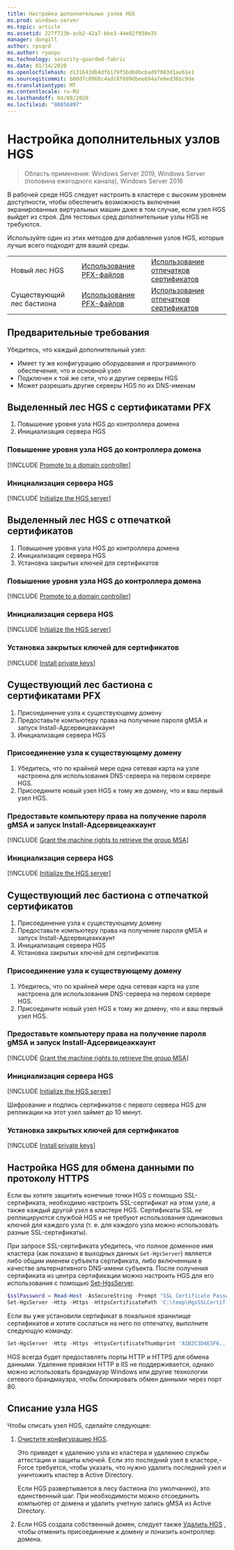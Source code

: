 ```yaml
---
title: Настройка дополнительных узлов HGS
ms.prod: windows-server
ms.topic: article
ms.assetid: 227f723b-acb2-42a7-bbe3-44e82f930e35
manager: dongill
author: rpsqrd
ms.author: ryanpu
ms.technology: security-guarded-fabric
ms.date: 01/14/2020
ms.openlocfilehash: d131643db4dfb179f5bdb8bcbad9f003d1ae61e1
ms.sourcegitcommit: b00d7c8968c4adc8f699dbee694afe6ed36bc9de
ms.translationtype: MT
ms.contentlocale: ru-RU
ms.lasthandoff: 04/08/2020
ms.locfileid: "80856897"
---
```

# <a name="configure-additional-hgs-nodes"></a>Настройка дополнительных узлов HGS

>Область применения: Windows Server 2019, Windows Server (половина ежегодного канала), Windows Server 2016

В рабочей среде HGS следует настроить в кластере с высоким уровнем доступности, чтобы обеспечить возможность включения экранированных виртуальных машин даже в том случае, если узел HGS выйдет из строя. Для тестовых сред дополнительные узлы HGS не требуются.

Используйте один из этих методов для добавления узлов HGS, которые лучше всего подходят для вашей среды.

|                |                         |                              | 
|----------------|-------------------------|------------------------------|
|Новый лес HGS  | [Использование PFX-файлов](#dedicated-hgs-forest-with-pfx-certificates) | [Использование отпечатков сертификатов](#dedicated-hgs-forest-with-certificate-thumbprints) |
|Существующий лес бастиона |  [Использование PFX-файлов](#existing-bastion-forest-with-pfx-certificates) | [Использование отпечатков сертификатов](#existing-bastion-forest-with-certificate-thumbprints) |

## <a name="prerequisites"></a>Предварительные требования

Убедитесь, что каждый дополнительный узел: 
- Имеет ту же конфигурацию оборудования и программного обеспечения, что и основной узел 
- Подключен к той же сети, что и другие серверы HGS
- Может разрешать другие серверы HGS по их DNS-именам

## <a name="dedicated-hgs-forest-with-pfx-certificates"></a>Выделенный лес HGS с сертификатами PFX

1. Повышение уровня узла HGS до контроллера домена
2. Инициализация сервера HGS

### <a name="promote-the-hgs-node-to-a-domain-controller"></a>Повышение уровня узла HGS до контроллера домена

[!INCLUDE [Promote to a domain controller](../../../includes/guarded-fabric-promote-domain-controller.md)] 

### <a name="initialize-the-hgs-server"></a>Инициализация сервера HGS

[!INCLUDE [Initialize the HGS server](../../../includes/guarded-fabric-initialize-hgs-on-the-node.md)] 

## <a name="dedicated-hgs-forest-with-certificate-thumbprints"></a>Выделенный лес HGS с отпечаткой сертификатов
 
1. Повышение уровня узла HGS до контроллера домена
2. Инициализация сервера HGS
3. Установка закрытых ключей для сертификатов

### <a name="promote-the-hgs-node-to-a-domain-controller"></a>Повышение уровня узла HGS до контроллера домена

[!INCLUDE [Promote to a domain controller](../../../includes/guarded-fabric-promote-domain-controller.md)] 

### <a name="initialize-the-hgs-server"></a>Инициализация сервера HGS

[!INCLUDE [Initialize the HGS server](../../../includes/guarded-fabric-initialize-hgs-on-the-node.md)] 

### <a name="install-the-private-keys-for-the-certificates"></a>Установка закрытых ключей для сертификатов

[!INCLUDE [Install private keys](../../../includes/guarded-fabric-install-private-keys.md)]

## <a name="existing-bastion-forest-with-pfx-certificates"></a>Существующий лес бастиона с сертификатами PFX

1. Присоединение узла к существующему домену
2. Предоставьте компьютеру права на получение пароля gMSA и запуск Install-Адсервицеаккаунт
3. Инициализация сервера HGS

### <a name="join-the-node-to-the-existing-domain"></a>Присоединение узла к существующему домену

1. Убедитесь, что по крайней мере одна сетевая карта на узле настроена для использования DNS-сервера на первом сервере HGS.
2. Присоедините новый узел HGS к тому же домену, что и ваш первый узел HGS. 

### <a name="grant-the-machine-rights-to-retrieve-gmsa-password-and-run-install-adserviceaccount"></a>Предоставьте компьютеру права на получение пароля gMSA и запуск Install-Адсервицеаккаунт

[!INCLUDE [Grant the machine rights to retrieve the group MSA](../../../includes/guarded-fabric-grant-machine-rights-to-retrieve-gmsa.md)] 

### <a name="initialize-the-hgs-server"></a>Инициализация сервера HGS

[!INCLUDE [Initialize the HGS server](../../../includes/guarded-fabric-initialize-hgs-on-the-node.md)] 

## <a name="existing-bastion-forest-with-certificate-thumbprints"></a>Существующий лес бастиона с отпечаткой сертификатов

1. Присоединение узла к существующему домену
2. Предоставьте компьютеру права на получение пароля gMSA и запуск Install-Адсервицеаккаунт
3. Инициализация сервера HGS
4. Установка закрытых ключей для сертификатов

### <a name="join-the-node-to-the-existing-domain"></a>Присоединение узла к существующему домену

1. Убедитесь, что по крайней мере одна сетевая карта на узле настроена для использования DNS-сервера на первом сервере HGS.
2. Присоедините новый узел HGS к тому же домену, что и ваш первый узел HGS. 

### <a name="grant-the-machine-rights-to-retrieve-gmsa-password-and-run-install-adserviceaccount"></a>Предоставьте компьютеру права на получение пароля gMSA и запуск Install-Адсервицеаккаунт

[!INCLUDE [Grant the machine rights to retrieve the group MSA](../../../includes/guarded-fabric-grant-machine-rights-to-retrieve-gmsa.md)] 

### <a name="initialize-the-hgs-server"></a>Инициализация сервера HGS

[!INCLUDE [Initialize the HGS server](../../../includes/guarded-fabric-initialize-hgs-on-the-node.md)] 

Шифрование и подпись сертификатов с первого сервера HGS для репликации на этот узел займет до 10 минут.

### <a name="install-the-private-keys-for-the-certificates"></a>Установка закрытых ключей для сертификатов

[!INCLUDE [Install private keys](../../../includes/guarded-fabric-install-private-keys.md)]

## <a name="configure-hgs-for-https-communications"></a>Настройка HGS для обмена данными по протоколу HTTPS

Если вы хотите защитить конечные точки HGS с помощью SSL-сертификата, необходимо настроить SSL-сертификат на этом узле, а также каждый другой узел в кластере HGS.
Сертификаты SSL *не* реплицируются службой HGS и не требуют использования одинаковых ключей для каждого узла (т. е. для каждого узла можно использовать разные SSL-сертификаты).

При запросе SSL-сертификата убедитесь, что полное доменное имя кластера (как показано в выходных данных `Get-HgsServer`) является либо общим именем субъекта сертификата, либо включенным в качестве альтернативного DNS-имени субъекта.
После получения сертификата из центра сертификации можно настроить HGS для его использования с помощью [Set-HgsServer](https://technet.microsoft.com/itpro/powershell/windows/hgsserver/set-hgsserver).

```powershell
$sslPassword = Read-Host -AsSecureString -Prompt "SSL Certificate Password"
Set-HgsServer -Http -Https -HttpsCertificatePath 'C:\temp\HgsSSLCertificate.pfx' -HttpsCertificatePassword $sslPassword
```

Если вы уже установили сертификат в локальное хранилище сертификатов и хотите сослаться на него по отпечатку, выполните следующую команду:

```powershell
Set-HgsServer -Http -Https -HttpsCertificateThumbprint 'A1B2C3D4E5F6...'
```

HGS всегда будет предоставлять порты HTTP и HTTPS для обмена данными.
Удаление привязки HTTP в IIS не поддерживается, однако можно использовать брандмауэр Windows или другие технологии сетевого брандмауэра, чтобы блокировать обмен данными через порт 80.

## <a name="decommission-an-hgs-node"></a>Списание узла HGS

Чтобы списать узел HGS, сделайте следующее:

1. [Очистите конфигурацию HGS](guarded-fabric-manage-hgs.md#clearing-the-hgs-configuration).

   Это приведет к удалению узла из кластера и удалению службы аттестации и защиты ключей. 
   Если это последний узел в кластере,-Force требуется, чтобы указать, что нужно удалить последний узел и уничтожить кластер в Active Directory. 

   Если HGS развертывается в лесу бастиона (по умолчанию), это единственный шаг. 
   При необходимости можно отсоединить компьютер от домена и удалить учетную запись gMSA из Active Directory.

2. Если HGS создала собственный домен, следует также [Удалить HGS](guarded-fabric-manage-hgs.md#clearing-the-hgs-configuration) , чтобы отменить присоединение к домену и понизить контроллер домена.
